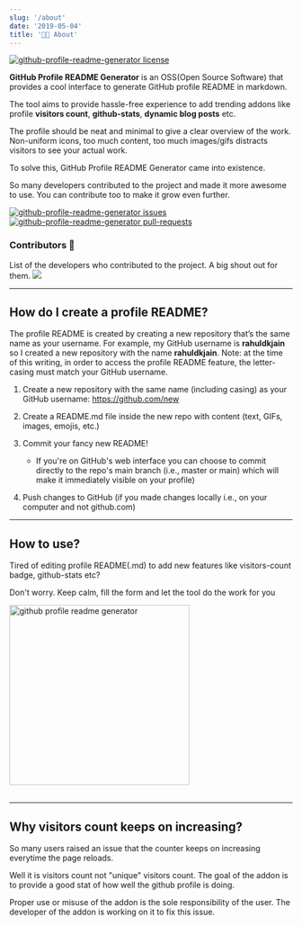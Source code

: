 ```yaml
---
slug: '/about'
date: '2019-05-04'
title: '👨‍💻 About'
---
```


<a href="https://github.com/rahuldkjain/github-profile-readme-generator/blob/master/LICENSE" target="_blank">
<img src="https://img.shields.io/github/license/rahuldkjain/github-profile-readme-generator?style=flat-square" alt="github-profile-readme-generator license" />
</a>

**GitHub Profile README Generator** is an OSS(Open Source Software) that provides a cool interface to generate GitHub profile README in markdown.

The tool aims to provide hassle-free experience to add trending addons like profile **visitors count**, **github-stats**, **dynamic blog posts** etc.

The profile should be neat and minimal to give a clear overview of the work. Non-uniform icons, too much content, too much images/gifs distracts visitors to see your actual work.

To solve this, GitHub Profile README Generator came into existence.

So many developers contributed to the project and made it more awesome to use. You can contribute too to make it grow even further.

<p align="left">
<a href="https://github.com/rahuldkjain/github-profile-readme-generator/issues" target="_blank">
<img src="https://img.shields.io/github/issues/rahuldkjain/github-profile-readme-generator?style=flat-square" alt="github-profile-readme-generator issues"/>
</a>
<br>
<a href="https://github.com/rahuldkjain/github-profile-readme-generator/pulls" target="_blank">
<img src="https://img.shields.io/github/issues-pr/rahuldkjain/github-profile-readme-generator?style=flat-square" alt="github-profile-readme-generator pull-requests"/>
</a>
</p>

### Contributors 🙏

List of the developers who contributed to the project. A big shout out for them.
<a href="https://github.com/rahuldkjain/github-profile-readme-generator/graphs/contributors">
<img src="https://contributors-img.web.app/image?repo=rahuldkjain/github-profile-readme-generator" />
</a>

<hr/>

## How do I create a profile README?

The profile README is created by creating a new repository that’s the same name as your username. For example, my GitHub username is **rahuldkjain** so I created a new repository with the name **rahuldkjain**. Note: at the time of this writing, in order to access the profile README feature, the letter-casing must match your GitHub username.

1. Create a new repository with the same name (including casing) as your GitHub username: https://github.com/new

2. Create a README.md file inside the new repo with content (text, GIFs, images, emojis, etc.)

3. Commit your fancy new README!
   - If you're on GitHub's web interface you can choose to commit directly to the repo's main branch (i.e., master or main) which will make it immediately visible on your profile)
4. Push changes to GitHub (if you made changes locally i.e., on your computer and not github.com)
<hr/>

## How to use?

Tired of editing profile README(.md) to add new features like visitors-count badge, github-stats etc?

Don't worry. Keep calm, fill the form and let the tool do the work for you

<img src="https://raw.githubusercontent.com/rahuldkjain/github-profile-readme-generator/master/src/images/github-profile-readme-generator.gif"
alt="github profile readme generator" width="320" /><br/><br/>

<hr/>

## Why visitors count keeps on increasing?

So many users raised an issue that the counter keeps on increasing everytime the page reloads.

Well it is visitors count not "unique" visitors count. The goal of the addon is to provide a good stat of how well the github profile is doing.

Proper use or misuse of the addon is the sole responsibility of the user. The developer of the addon is working on it to fix this issue.
